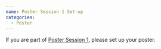 ```yaml
---
name: Poster Session 1 Set-up
categories:
  - Poster
---
```


If you are part of [Poster Session 1](https://docs.google.com/spreadsheets/d/1yeXYQdq2pFBFrvrEocplgUlkqyOWztpY/edit?gid=641226018#gid=641226018), please set up your poster.
